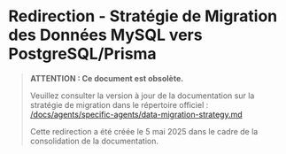 # Redirection - Stratégie de Migration des Données MySQL vers PostgreSQL/Prisma

> **ATTENTION : Ce document est obsolète.**
> 
> Veuillez consulter la version à jour de la documentation sur la stratégie de migration dans le répertoire officiel :
> [/docs/agents/specific-agents/data-migration-strategy.md](/docs/agents/specific-agents/data-migration-strategy.md)
>
> Cette redirection a été créée le 5 mai 2025 dans le cadre de la consolidation de la documentation.